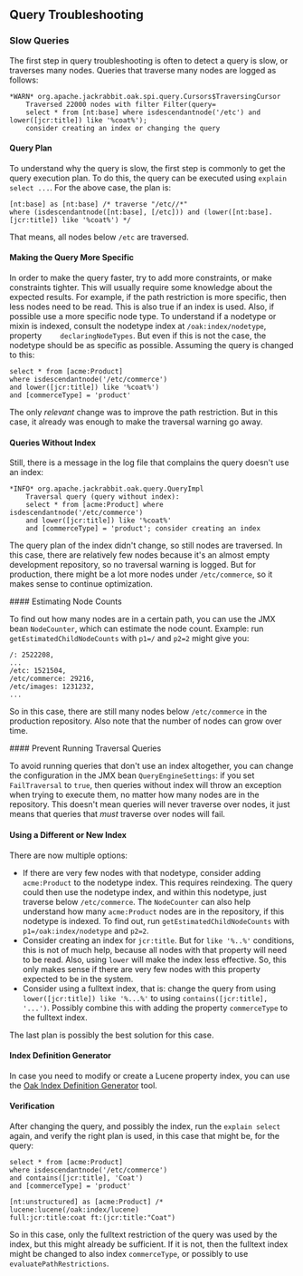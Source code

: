<!--
   Licensed to the Apache Software Foundation (ASF) under one or more
   contributor license agreements.  See the NOTICE file distributed with
   this work for additional information regarding copyright ownership.
   The ASF licenses this file to You under the Apache License, Version 2.0
   (the "License"); you may not use this file except in compliance with
   the License.  You may obtain a copy of the License at

       http://www.apache.org/licenses/LICENSE-2.0

   Unless required by applicable law or agreed to in writing, software
   distributed under the License is distributed on an "AS IS" BASIS,
   WITHOUT WARRANTIES OR CONDITIONS OF ANY KIND, either express or implied.
   See the License for the specific language governing permissions and
   limitations under the License.
  -->

## Query Troubleshooting

### Slow Queries

The first step in query troubleshooting is often to detect a query is slow,
or traverses many nodes. Queries that traverse many nodes are logged
as follows:

    *WARN* org.apache.jackrabbit.oak.spi.query.Cursors$TraversingCursor 
        Traversed 22000 nodes with filter Filter(query=
        select * from [nt:base] where isdescendantnode('/etc') and lower([jcr:title]) like '%coat%');
        consider creating an index or changing the query

#### Query Plan

To understand why the query is slow, the first step is commonly to get the
query execution plan. To do this, the query can be executed using `explain select ...`.
For the above case, the plan is:

    [nt:base] as [nt:base] /* traverse "/etc//*" 
    where (isdescendantnode([nt:base], [/etc])) and (lower([nt:base].[jcr:title]) like '%coat%') */
    
That means, all nodes below `/etc` are traversed.

#### Making the Query More Specific

In order to make the query faster, try to add more constraints, or make constraints tighter.
This will usually require some knowledge about the expected results.
For example, if the path restriction is more specific, then less nodes need to be read.
This is also true if an index is used. Also, if possible use a more specific node type.
To understand if a nodetype or mixin is indexed, consult the nodetype index
at `/oak:index/nodetype`, property `	declaringNodeTypes`.
But even if this is not the case, the nodetype should be as specific as possible.
Assuming the query is changed to this:

    select * from [acme:Product] 
    where isdescendantnode('/etc/commerce') 
    and lower([jcr:title]) like '%coat%')
    and [commerceType] = 'product'

The only _relevant_ change was to improve the path restriction.
But in this case, it already was enough to make the traversal warning go away.

#### Queries Without Index

Still, there is a message in the log file that complains the query doesn't use an index:

    *INFO* org.apache.jackrabbit.oak.query.QueryImpl 
        Traversal query (query without index): 
        select * from [acme:Product] where isdescendantnode('/etc/commerce') 
        and lower([jcr:title]) like '%coat%'
        and [commerceType] = 'product'; consider creating an index

The query plan of the index didn't change, so still nodes are traversed.
In this case, there are relatively few nodes because it's 
an almost empty development repository, so no traversal warning is logged.
But for production, there might be a lot more nodes under `/etc/commerce`, 
so it makes sense to continue optimization.

#### Estimating Node Counts

To find out how many nodes are in a certain path, you can use the JMX bean `NodeCounter`,
which can estimate the node count. Example: run
`getEstimatedChildNodeCounts` with `p1=/` and `p2=2` might give you:

    /: 2522208,
    ...
    /etc: 1521504,
    /etc/commerce: 29216,
    /etc/images: 1231232,
    ...

So in this case, there are still many nodes below `/etc/commerce` in the production repository. 
Also note that the number of nodes can grow over time.

#### Prevent Running Traversal Queries

To avoid running queries that don't use an index altogether,
you can change the configuration in the JMX bean `QueryEngineSettings`:
if you set `FailTraversal` to `true`, then queries without index will throw an exception
when trying to execute them, no matter how many nodes are in the repository.
This doesn't mean queries will never traverse over nodes, it just means
that queries that _must_ traverse over nodes will fail.

#### Using a Different or New Index

There are now multiple options:

* If there are very few nodes with that nodetype, 
  consider adding `acme:Product` to the nodetype index. This requires reindexing.
  The query could then use the nodetype index, and within this nodetype,
  just traverse below `/etc/commerce`.
  The `NodeCounter` can also help understand how many `acme:Product`
  nodes are in the repository, if this nodetype is indexed.
  To find out, run `getEstimatedChildNodeCounts` with
  `p1=/oak:index/nodetype` and `p2=2`.
* Consider creating an index for `jcr:title`. But for `like '%..%'` conditions,
  this is not of much help, because all nodes with that property will need to be read.
  Also, using `lower` will make the index less effective.
  So, this only makes sense if there are very few nodes with this property
  expected to be in the system.
* Consider using a fulltext index, that is: change the query from using 
  `lower([jcr:title]) like '%...%'` to using `contains([jcr:title], '...')`.
  Possibly combine this with adding the property
  `commerceType` to the fulltext index.

The last plan is possibly the best solution for this case.

#### Index Definition Generator

In case you need to modify or create a Lucene property index,
you can use the [Oak Index Definition Generator](http://oakutils.appspot.com/generate/index) tool.

#### Verification

After changing the query, and possibly the index, run the `explain select` again,
and verify the right plan is used, in this case that might be, for the query:

    select * from [acme:Product] 
    where isdescendantnode('/etc/commerce') 
    and contains([jcr:title], 'Coat')
    and [commerceType] = 'product'

    [nt:unstructured] as [acme:Product] /* lucene:lucene(/oak:index/lucene) 
    full:jcr:title:coat ft:(jcr:title:"Coat")

So in this case, only the fulltext restriction of the query was used by the index,
but this might already be sufficient. If it is not, then the fulltext index might
be changed to also index `commerceType`, or possibly 
to use `evaluatePathRestrictions`.

